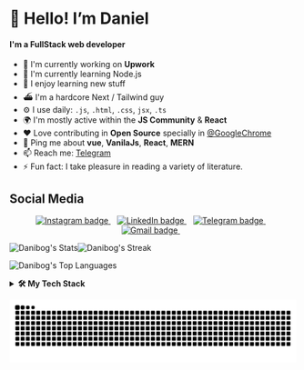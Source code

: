 # 👋 Hello! I’m Daniel

#### I'm a FullStack web developer

- 🏢 I'm currently working on **Upwork**
- 🌱 I'm currently learning Node.js
- 👀 I enjoy learning new stuff
- ⛴ I'm a hardcore Next / Tailwind guy
- ⚙️ I use daily: `.js`, `.html`, `.css`, `jsx`, `.ts`
- 🌍 I'm mostly active within the **JS Community** &  **React**
- ❤️ Love contributing in **Open Source** specially in [@GoogleChrome](https://github.com/vinayakkulkarni?org=GoogleChrome&year_list=1)
- 💬 Ping me about **vue**, **VanilaJs**, **React**, **MERN**
- 📫 Reach me: [Telegram](https://t.me/DannyDman)
- ⚡️ Fun fact: I take pleasure in reading a variety of literature.

## Social Media
<p align='center'>
   <a href="https://t.me/DannyDman">
    <img src="https://img.shields.io/badge/telegram-%230077B5.svg?&style=for-the-badge&logo=telegram&logoColor=white" alt="Instagram badge" />
  </a>&nbsp;&nbsp;
  <a href="https://www.linkedin.com/in/daniel-bogale">
     <img src="https://img.shields.io/badge/linkedin-%230077B5.svg?&style=for-the-badge&logo=linkedin&logoColor=white" alt="LinkedIn badge" />
  </a>&nbsp;&nbsp;
  <a href="https://instagram.com/danny_bg1">
     <img src="https://img.shields.io/badge/instagram-%230077B5.svg?&style=for-the-badge&logo=instagram&logoColor=white" alt="Telegram badge" />
  </a>&nbsp;&nbsp;
  <a href="mailto:dannybg090909@gmail.com">
    <img src="https://img.shields.io/badge/gmail-%230077B5.svg?&style=for-the-badge&logo=gmail&logoColor=white" alt="Gmail badge" />
  </a>&nbsp;&nbsp;
</p>

![Danibog's Stats](https://github-readme-stats.vercel.app/api?username=Danibog&theme=tokyonight&show_icons=true&hide_border=true&count_private=true)![Danibog's Streak](https://github-readme-streak-stats.herokuapp.com/?user=Danibog&theme=tokyonight&hide_border=true)

![Danibog's Top Languages](https://github-readme-stats.vercel.app/api/top-langs/?username=Danibog&theme=tokyonight&show_icons=true&hide_border=true&layout=compact)

<details>
  <summary><b>🛠️ My Tech Stack</b></summary>
    <p>

| **Category** | **Technologies** |
| - | - |
**Frontend** | [![React](https://img.shields.io/static/v1?label=&message=React&color=61DAFB&logo=react&logoColor=FFFFFF)](https://reactjs.org/) [![Vue.js](https://img.shields.io/static/v1?label=&message=Vue.js&color=4FC08D&logo=vuedotjs&logoColor=FFFFFF)](https://vuejs.org/)  [![Angular](https://img.shields.io/static/v1?label=&message=Angular&color=DD0031&logo=angular&logoColor=FFFFFF)](https://angularjs.org/)
**Core** | [![TypeScript](https://img.shields.io/static/v1?label=&message=TypeScript&color=3178C6&logo=typescript&logoColor=FFFFFF)](https://www.typescriptlang.org/) [![JavaScript](https://img.shields.io/static/v1?label=&message=JavaScript&color=F7DF1E&logo=javascript&logoColor=FFFFFF)](https://www.javascript.com/) [![Python](https://img.shields.io/static/v1?label=&message=Python&color=3C78A9&logo=python&logoColor=FFFFFF)](https://www.python.org/)<br>[![Java](https://img.shields.io/static/v1?label=&message=Java&color=007396&logo=java&logoColor=FFFFFF)](https://www.java.com/) [![Node.js](https://img.shields.io/static/v1?label=&message=Node.js&color=339933&logo=nodedotjs&logoColor=FFFFFF)](https://nodejs.org/)
**Cloud** | [![fy](https://img.shields.io/static/v1?label=&message=Netlify&color=00C7B7&logo=netlify&logoColor=FFFFFF)](https://netlify.com/) [![Google Cloud](https://img.shields.io/static/v1?label=&message=GCP&color=4285F4&logo=googlecloud&logoColor=FFFFFF)](https://cloud.google.com/)
**Misc** | [![Linux](https://img.shields.io/static/v1?label=&message=Linux&color=FCC624&logo=linux&logoColor=FFFFFF)](https://www.linux.org/) [![Bash](https://img.shields.io/static/v1?label=&message=Bash&color=4EAA25&logo=gnubash&logoColor=FFFFFF)](https://www.gnu.org/software/bash/) [![Markdown](https://img.shields.io/static/v1?label=&message=Markdown&color=000000&logo=markdown&logoColor=FFFFFF)](https://en.wikipedia.org/wiki/Markdown)
**Editors** | [![VS Code](https://img.shields.io/static/v1?label=&message=VS%20Code&color=9013FE&logo=visualstudiocode&logoColor=FFFFFF)](https://code.visualstudio.com/)
  </p>
</details>

<!-- Snake -->   
<p align="center">
<a href="(https://github.com/danibog)" title="Snek 🐍"><img width="1000" src="https://github.com/danibog/danibog/blob/main/assets/github-user-contribution.svg" /></a>
</p>

